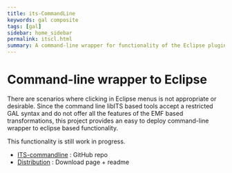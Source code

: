 ```yaml
---
title: its-CommandLine
keywords: gal composite
tags: [gal]
sidebar: home_sidebar
permalink: itscl.html
summary: A command-line wrapper for functionality of the Eclipse plugins.
---
```



# Command-line wrapper to Eclipse

There are scenarios where clicking in Eclipse menus is not appropriate or desirable.
Since the command line libITS based tools accept a restricted GAL syntax and do not
offer all the features of the EMF based transformations, this project provides an easy to deploy command-line wrapper to eclipse based functionality.

This functionality is still work in progress.

* [ITS-commandline](https://github.com/yanntm/ITS-commandline) : GitHub repo 
* [Distribution](https://yanntm.github.io/ITS-commandline) : Download page + readme

